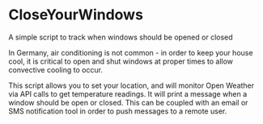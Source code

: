 # CloseYourWindows
A simple script to track when windows should be opened or closed

In Germany, air conditioning is not common - in order to keep your house cool, it is critical to open and shut windows at proper times to allow convective cooling to occur.

This script allows you to set your location, and will monitor Open Weather via API calls to get temperature readings. It will print a message when a window should be open or closed. This can be coupled with an email or SMS notification tool in order to push messages to a remote user.
